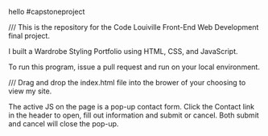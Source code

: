 hello #capstoneproject

/// This is the repository for the Code Louiville Front-End Web Development final project.

I built a Wardrobe Styling Portfolio using HTML, CSS, and JavaScript.

To run this program, issue a pull request and run on your local environment. 

/// Drag and drop the index.html file into the brower of your choosing to view my site.

The active JS on the page is a pop-up contact form. Click the Contact link in the header to open, fill out information and submit or cancel. Both submit and cancel will close the pop-up.
